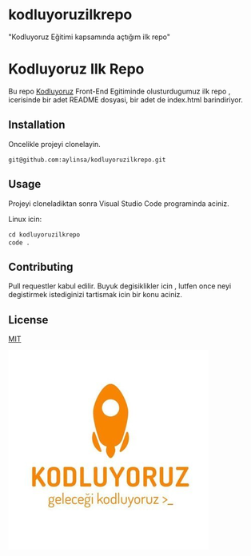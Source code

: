 # kodluyoruzilkrepo
"Kodluyoruz Eğitimi kapsamında açtığım ilk repo" 

# Kodluyoruz Ilk Repo
Bu repo [Kodluyoruz](htpps//:kodluyoruz.org) Front-End Egitiminde olusturdugumuz ilk repo , icerisinde bir adet README dosyasi, bir adet de index.html barindiriyor. 

## Installation 
Oncelikle projeyi clonelayin.
 ```
 git@github.com:aylinsa/kodluyoruzilkrepo.git
 ```
 ## Usage 
 Projeyi cloneladiktan sonra Visual Studio Code programinda aciniz. 
  
Linux icin:
``` 
cd kodluyoruzilkrepo
code . 
```

## Contributing
Pull requestler kabul edilir. Buyuk degisiklikler icin , lutfen once neyi degistirmek istediginizi tartismak icin bir konu aciniz. 

## License 
[MIT](https://choosealicense.com/licenses/mit/)

![KodluyoruzProjeResmi](https://raw.githubusercontent.com/Kodluyoruz/taskforce/git/git/markdown-nedir-nasil-kullaniriz-/figures/kodluyoruz_logo.jpg)

